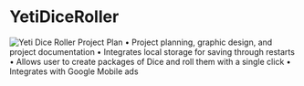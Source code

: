 # YetiDiceRoller
![Yeti Dice Roller Project Plan](https://dkemhji6i1k0x.cloudfront.net/000_clients/1167902/page/dicerollerappplan-v1-3ab94f.png)
•	Project planning, graphic design, and project documentation
•	Integrates local storage for saving through restarts
•	Allows user to create packages of Dice and roll them with a single click
•	Integrates with Google Mobile ads
